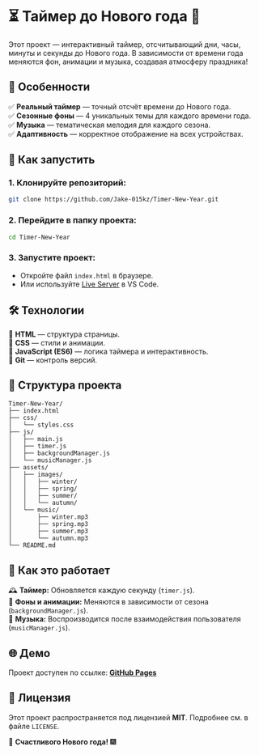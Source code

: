 # ⏳ Таймер до Нового года 🎄

Этот проект — интерактивный таймер, отсчитывающий дни, часы, минуты и секунды до Нового года. В зависимости от времени года меняются фон, анимации и музыка, создавая атмосферу праздника!

## 🎁 Особенности

✅ **Реальный таймер** — точный отсчёт времени до Нового года.\
✅ **Сезонные фоны** — 4 уникальных темы для каждого времени года.\
✅ **Музыка** — тематическая мелодия для каждого сезона.\
✅ **Адаптивность** — корректное отображение на всех устройствах.

## 🚀 Как запустить

### 1. Клонируйте репозиторий:

```sh
git clone https://github.com/Jake-015kz/Timer-New-Year.git
```

### 2. Перейдите в папку проекта:

```sh
cd Timer-New-Year
```

### 3. Запустите проект:

- Откройте файл `index.html` в браузере.
- Или используйте [Live Server](https://marketplace.visualstudio.com/items?itemName=ritwickdey.LiveServer) в VS Code.

## 🛠 Технологии

🔹 **HTML** — структура страницы.\
🔹 **CSS** — стили и анимации.\
🔹 **JavaScript (ES6)** — логика таймера и интерактивность.\
🔹 **Git** — контроль версий.

## 📂 Структура проекта

```
Timer-New-Year/
├── index.html
├── css/
│   └── styles.css
├── js/
│   ├── main.js
│   ├── timer.js
│   ├── backgroundManager.js
│   └── musicManager.js
├── assets/
│   ├── images/
│   │   ├── winter/
│   │   ├── spring/
│   │   ├── summer/
│   │   └── autumn/
│   └── music/
│       ├── winter.mp3
│       ├── spring.mp3
│       ├── summer.mp3
│       └── autumn.mp3
└── README.md
```

## 🧠 Как это работает

🕰 **Таймер:** Обновляется каждую секунду (`timer.js`).\
🌄 **Фоны и анимации:** Меняются в зависимости от сезона (`backgroundManager.js`).\
🎵 **Музыка:** Воспроизводится после взаимодействия пользователя (`musicManager.js`).

## 🌐 Демо

Проект доступен по ссылке: [**GitHub Pages**](https://jake-015kz.github.io/Timer-New-Year)

## 📜 Лицензия

Этот проект распространяется под лицензией **MIT**. Подробнее см. в файле `LICENSE`.

🎉 **Счастливого Нового года!** 🎆

